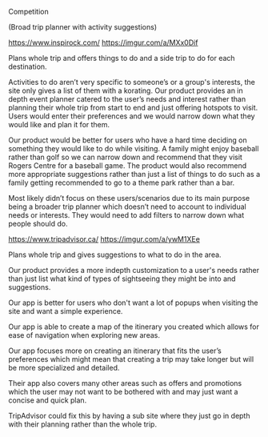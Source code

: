 
Competition 

(Broad trip planner with activity suggestions)

https://www.inspirock.com/
https://imgur.com/a/MXx0Dif

Plans whole trip and offers things to do and a side trip to do for each destination.

Activities to do aren’t very specific to someone’s or a group's interests, the site only gives a list of them with a korating.
Our product provides an in depth event planner catered to the user’s needs and interest rather than planning their whole trip from start to end and just offering hotspots to visit. Users would enter their preferences and we would narrow down what they would like and plan it for them.

Our product would be better for users who have a hard time deciding on something they would like to do while visiting. A family might enjoy baseball rather than golf so we can narrow down and recommend that they visit Rogers Centre for a baseball game. The product would also recommend more appropriate suggestions rather than just a list of things to do such as a family getting recommended to go to a theme park rather than a bar.

Most likely didn’t focus on these users/scenarios due to its main purpose being a broader trip planner which doesn’t need to account to individual needs or interests. They would need  to add filters to narrow down what people should do.


https://www.tripadvisor.ca/
https://imgur.com/a/ywM1XEe

Plans whole trip and gives suggestions to what to do in the area.

Our product provides a more indepth customization to a user's needs rather than just list what kind of types of sightseeing they might be into and suggestions.

Our app is better for users who don't want a lot of popups when visiting the site and want a simple experience.

Our app is able to create a map of the itinerary you created which allows for ease of navigation when exploring new areas.

Our app focuses more on creating an itinerary that fits the user’s preferences which might mean that creating a trip may take longer but will be more specialized and detailed.

Their app also covers many other areas such as offers and promotions which the user may not want to be bothered with and may just want a concise and quick plan.

TripAdvisor could fix this by having a sub site where they just go in depth with their planning rather than the whole trip.


